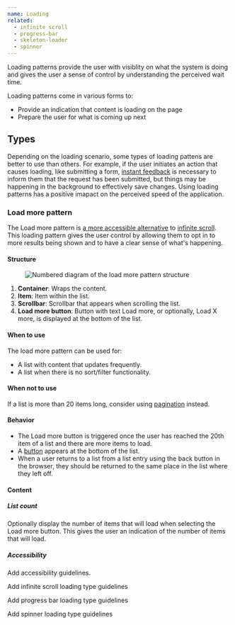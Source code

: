 ```yaml
---
name: Loading
related:
  - infinite scroll
  - progress-bar
  - skeleton-loader
  - spinner
---
```


Loading patterns provide the user with visiblity on what the system is doing and gives the user a sense of control by understanding the perceived wait time.

Loading patterns come in various forms to:
- Provide an indication that content is loading on the page
- Prepare the user for what is coming up next

## Types

Depending on the loading scenario, some types of loading pattens are better to use than others. For example, if the user initiates an action that causes loading, like submitting a form, [instant feedback](product-foundations/saving-and-feedback#instant-feedback) is necessary to inform them that the request has been submitted, but things may be happening in the background to effectively save changes. Using loading patterns has a positive imapact on the perceived speed of the application.

### Load more pattern

The Load more pattern is [a more accessible alternative](https://gitlab.com/gitlab-org/gitlab-ui/-/issues/1196#results) to [infinite scroll](/components/infinite-scroll). This loading pattern gives the user control by allowing them to opt in to more results being shown and to have a clear sense of what's happening.

#### Structure

<figure class="figure" role="figure" aria-label="Load more pattern structure">
  <img class="figure-img" src="/img/load-more-pattern.svg" alt="Numbered diagram of the load more pattern structure" role="img" />
</figure>

1. **Container**: Wraps the content.
1. **Item**: Item within the list.
1. **Scrollbar**: Scrollbar that appears when scrolling the list.
1. **Load more button**: Button with text Load more, or optionally, Load X more, is displayed at the bottom of the list.

#### When to use 

The load more pattern can be used for:
- A list with content that updates frequently.
- A list when there is no sort/filter functionality.

#### When not to use 

If a list is more than 20 items long, consider using [pagination](/components/pagination) instead.

#### Behavior

- The Load more button is triggered once the user has reached the 20th item of a list and there are more items to load.
- A [button](/components/button) appears at the bottom of the list.
- When a user returns to a list from a list entry using the back button in the browser, they should be returned to the same place in the list where they left off.

#### Content

##### List count

Optionally display the number of items that will load when selecting the Load more button. This gives the user an indication of the number of items that will load.

##### Accessibility

Add accessibility guidelines.

<todo>Add infinite scroll loading type guidelines</todo>

<todo>Add progress bar loading type guidelines</todo>

<todo>Add spinner loading type guidelines</todo>

